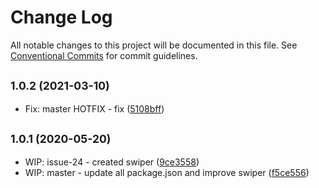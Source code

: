 # Change Log

All notable changes to this project will be documented in this file.
See [Conventional Commits](https://conventionalcommits.org) for commit guidelines.

## <small>1.0.2 (2021-03-10)</small>

* Fix: master HOTFIX - fix ([5108bff](https://github.com/vvysokiy/rhight/commit/5108bff))





## <small>1.0.1 (2020-05-20)</small>

* WIP: issue-24 - created swiper ([9ce3558](https://github.com/vvysokiy/rhight/commit/9ce3558))
* WIP: master - update all package.json and improve swiper ([f5ce556](https://github.com/vvysokiy/rhight/commit/f5ce556))
